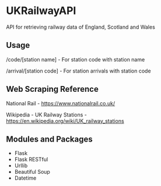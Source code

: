 # UKRailwayAPI
API for retrieving railway data of England, Scotland and Wales

## Usage
/code/[station name] - For station code with station name

/arrival/[station code] - For station arrivals with station code

## Web Scraping Reference
National Rail - https://www.nationalrail.co.uk/

Wikipedia - UK Railway Stations - https://en.wikipedia.org/wiki/UK_railway_stations

## Modules and Packages
- Flask
- Flask RESTful
- Urllib
- Beautiful Soup
- Datetime
